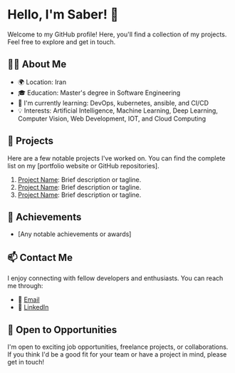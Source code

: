 # Hello, I'm Saber! 👋

Welcome to my GitHub profile! Here, you'll find a collection of my projects. Feel free to explore and get in touch.

## 🧑‍💻 About Me

- 🌍 Location: Iran
- 🎓 Education: Master's degree in Software Engineering
- 🌱 I'm currently learning: DevOps, kubernetes, ansible, and CI/CD 
- 💡 Interests: Artificial Intelligence, Machine Learning, Deep Learning, Computer Vision, Web Development, IOT, and Cloud Computing

## 🔭 Projects

Here are a few notable projects I've worked on. You can find the complete list on my [portfolio website or GitHub repositories].

1. [Project Name](link-to-project): Brief description or tagline.
2. [Project Name](link-to-project): Brief description or tagline.
3. [Project Name](link-to-project): Brief description or tagline.

## 🌟 Achievements

- [Any notable achievements or awards]

## 📫 Contact Me

I enjoy connecting with fellow developers and enthusiasts. You can reach me through:

- 📧 [Email](mailto:saberbejestani@gmail.com)
- 💼 [LinkedIn](https://www.linkedin.com/in/saber-bejestani-1370/)


## 🌱 Open to Opportunities

I'm open to exciting job opportunities, freelance projects, or collaborations. If you think I'd be a good fit for your team or have a project in mind, please get in touch!

